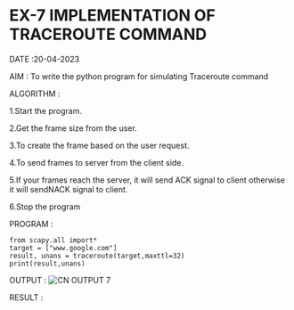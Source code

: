 # EX-7 IMPLEMENTATION OF TRACEROUTE COMMAND

DATE :20-04-2023

AIM :
To write the python program for simulating Traceroute command



ALGORITHM :

1.Start the program.

2.Get the frame size from the user.

3.To create the frame based on the user request.

4.To send frames to server from the client side.

5.If your frames reach the server, it will send ACK signal to client otherwise it will sendNACK signal to client.

6.Stop the program


PROGRAM :

```
from scapy.all import*
target = ["www.google.com"]
result, unans = traceroute(target,maxttl=32)
print(result,unans)
```


OUTPUT :
![CN OUTPUT 7](https://github.com/kancharlaNarmadha/EX-7/assets/119559316/d66733d7-de74-4b6c-99e4-616975bf3293)


RESULT :
